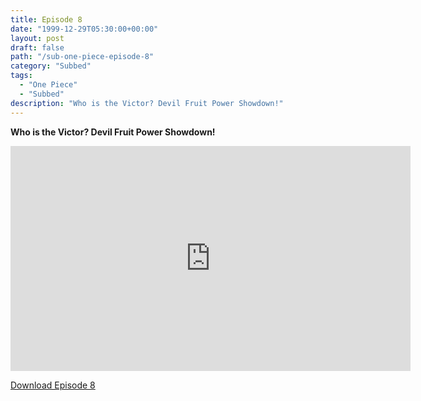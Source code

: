 ```yaml
---
title: Episode 8
date: "1999-12-29T05:30:00+00:00"
layout: post
draft: false
path: "/sub-one-piece-episode-8"
category: "Subbed"
tags:
  - "One Piece"
  - "Subbed"
description: "Who is the Victor? Devil Fruit Power Showdown!"
---
```


**Who is the Victor? Devil Fruit Power Showdown!**

<iframe width="640" height="360" src="https://www.fembed.com/v/7yow-3x8x9j" frameborder="0" marginwidth=0 marginheight=0 scrolling=no allowfullscreen></iframe>

<a href="http://ouo.io/qs/eCodkFEQ?s=https://rapidvid.to/d/https://www.fembed.com/v/7yow-3x8x9j">Download Episode 8</a>
